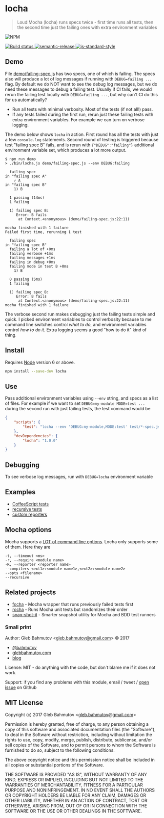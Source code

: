 # locha

> Loud Mocha (locha) runs specs twice - first time runs all tests, 
> then the second time just the failing ones with extra environment variables

[![NPM][npm-icon] ][npm-url]

[![Build status][ci-image] ][ci-url]
[![semantic-release][semantic-image] ][semantic-url]
[![js-standard-style][standard-image]][standard-url]

## Demo

File [demo/failing-spec.js](demo/failing-spec.js) has two specs, one of which is failing.
The specs also will produce a lot of log messages if running with `DEBUG=failing ...` flag.
By default we do NOT want to see the debug log messages, but we do need these messages to
debug a failing test. Usually if CI fails, we would rerun the failing test locally with
`DEBUG=failing ...`, but why can't CI do this for us automatically? 

* Run all tests with minimal verbosity. Most of the tests (if not all!) pass.
* If any tests failed during the first run, rerun just these failing tests with
  extra environment variables. For example we can turn on verbose logging.

The demo below shows `locha` in action. First round has all the tests with just
a few `console.log` statements. Second round of testing is triggered because
test "failing spec B" fails, and is rerun with `{"DEBUG":"failing"}` additional
environment variable set, which produces a lot more output.

```text
$ npm run demo
> ./bin/locha.js demo/failing-spec.js --env DEBUG:failing

  failing spec
in "failing spec A"
    ✓ A
in "failing spec B"
    1) B

  1 passing (14ms)
  1 failing

  1) failing spec B:
     Error: B fails
      at Context.<anonymous> (demo/failing-spec.js:22:11)

mocha finished with 1 failure
Failed first time, rerunning 1 test

  failing spec
in "failing spec B"
  failing a lot of +0ms
  failing verbose +1ms
  failing messages +1ms
  failing in debug +0ms
  failing mode in test B +0ms
    1) B

  0 passing (5ms)
  1 failing

  1) failing spec B:
     Error: B fails
      at Context.<anonymous> (demo/failing-spec.js:22:11)
mocha finished with 1 failure
```

The verbose second run makes debugging just the failing tests simple and quick. I picked
environment variables to control verbosity because to me command line switches control
*what to do*, and environment variables control *how to do it*. Extra logging seems a good
"how to do it" kind of thing.

## Install

Requires [Node](https://nodejs.org/en/) version 6 or above.

```sh
npm install --save-dev locha
```

## Use

Pass additional environment variables using `--env` string, and specs as a list of files.
For example if we want to set `DEBUG=my-module MODE=test ...` during the second run with
just failing tests, the test command would be

```json
{
    "scripts": {
        "test": "locha --env 'DEBUG:my-module,MODE:test' test/*-spec.js"
    },
    "devDependencies": {
        "locha": "1.0.0"
    }
}
```

## Debugging

To see verbose log messages, run with `DEBUG=locha` environment variable

## Examples

* [CoffeeScript tests](coffee-example)
* [recursive tests](recursive-example)
* [custom reporters](reporter-example)

## Mocha options

Mocha supports a [LOT of command line options](https://github.com/mochajs/mocha/blob/master/bin/_mocha#L62).
Locha only supports some of them. Here they are

```
-t, --timeout <ms>
-r, --require <module name>
-R, --reporter <reporter name>
--compilers <ext1>:<module name1>,<ext2>:<module name2>
--opts <filename>
--recursive
```

## Related projects

* [focha](https://github.com/bahmutov/focha) - Mocha 
    wrapper that runs previously failed tests first
* [rocha](https://github.com/bahmutov/rocha) - Runs Mocha unit tests but randomizes their order
* [snap-shot-it](https://github.com/bahmutov/snap-shot-it) - Smarter snapshot utility for 
    Mocha and BDD test runners

### Small print

Author: Gleb Bahmutov &lt;gleb.bahmutov@gmail.com&gt; &copy; 2017

* [@bahmutov](https://twitter.com/bahmutov)
* [glebbahmutov.com](https://glebbahmutov.com)
* [blog](https://glebbahmutov.com/blog)

License: MIT - do anything with the code, but don't blame me if it does not work.

Support: if you find any problems with this module, email / tweet /
[open issue](https://github.com/bahmutov/locha/issues) on Github

## MIT License

Copyright (c) 2017 Gleb Bahmutov &lt;gleb.bahmutov@gmail.com&gt;

Permission is hereby granted, free of charge, to any person
obtaining a copy of this software and associated documentation
files (the "Software"), to deal in the Software without
restriction, including without limitation the rights to use,
copy, modify, merge, publish, distribute, sublicense, and/or sell
copies of the Software, and to permit persons to whom the
Software is furnished to do so, subject to the following
conditions:

The above copyright notice and this permission notice shall be
included in all copies or substantial portions of the Software.

THE SOFTWARE IS PROVIDED "AS IS", WITHOUT WARRANTY OF ANY KIND,
EXPRESS OR IMPLIED, INCLUDING BUT NOT LIMITED TO THE WARRANTIES
OF MERCHANTABILITY, FITNESS FOR A PARTICULAR PURPOSE AND
NONINFRINGEMENT. IN NO EVENT SHALL THE AUTHORS OR COPYRIGHT
HOLDERS BE LIABLE FOR ANY CLAIM, DAMAGES OR OTHER LIABILITY,
WHETHER IN AN ACTION OF CONTRACT, TORT OR OTHERWISE, ARISING
FROM, OUT OF OR IN CONNECTION WITH THE SOFTWARE OR THE USE OR
OTHER DEALINGS IN THE SOFTWARE.

[npm-icon]: https://nodei.co/npm/locha.svg?downloads=true
[npm-url]: https://npmjs.org/package/locha
[ci-image]: https://travis-ci.org/bahmutov/locha.svg?branch=master
[ci-url]: https://travis-ci.org/bahmutov/locha
[semantic-image]: https://img.shields.io/badge/%20%20%F0%9F%93%A6%F0%9F%9A%80-semantic--release-e10079.svg
[semantic-url]: https://github.com/semantic-release/semantic-release
[standard-image]: https://img.shields.io/badge/code%20style-standard-brightgreen.svg
[standard-url]: http://standardjs.com/

